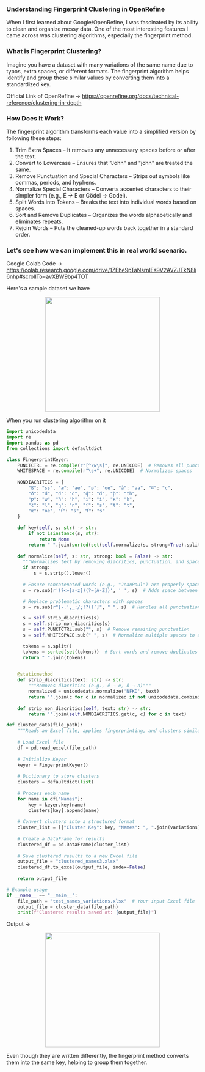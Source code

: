 ### Understanding Fingerprint Clustering in OpenRefine
When I first learned about Google/OpenRefine, I was fascinated by its ability to clean and organize messy data. One of the most interesting features I came across was clustering algorithms, especially the fingerprint method.

### What is Fingerprint Clustering?
Imagine you have a dataset with many variations of the same name due to typos, extra spaces, or different formats. The fingerprint algorithm helps identify and group these similar values by converting them into a standardized key.

Official Link of OpenRefine -> https://openrefine.org/docs/technical-reference/clustering-in-depth

### How Does It Work?
The fingerprint algorithm transforms each value into a simplified version by following these steps:

1. Trim Extra Spaces – It removes any unnecessary spaces before or after the text.
2. Convert to Lowercase – Ensures that "John" and "john" are treated the same.
3. Remove Punctuation and Special Characters – Strips out symbols like commas, periods, and hyphens.
4. Normalize Special Characters – Converts accented characters to their simpler form (e.g., É → E or Gödel → Godel).
5. Split Words into Tokens – Breaks the text into individual words based on spaces.
6. Sort and Remove Duplicates – Organizes the words alphabetically and eliminates repeats.
7. Rejoin Words – Puts the cleaned-up words back together in a standard order.


### Let's see how we can implement this in real world scenario. 

Google Colab Code -> https://colab.research.google.com/drive/1ZEhe9pTaNsrnlEs9V2AVZJTkN8li6nhp#scrollTo=avXBW9bp4TOT

Here's a sample dataset we have

<div align="center">
  <img src="https://github.com/user-attachments/assets/5da7e522-d77f-4c71-8511-c03bb3ed51e2" width="300">
</div>

When you run clustering algorithm on it 

```python
import unicodedata
import re
import pandas as pd
from collections import defaultdict

class FingerprintKeyer:
    PUNCTCTRL = re.compile(r"[^\w\s]", re.UNICODE)  # Removes all punctuation
    WHITESPACE = re.compile(r"\s+", re.UNICODE)  # Normalizes spaces
    
    NONDIACRITICS = {
        "ß": "ss", "æ": "ae", "ø": "oe", "å": "aa", "©": "c",
        "ð": "d", "đ": "d", "ɖ": "d", "þ": "th",
        "ƿ": "w", "ħ": "h", "ı": "i", "ĸ": "k",
        "ł": "l", "ŋ": "n", "ſ": "s", "ŧ": "t",
        "œ": "oe", "ẜ": "s", "ẝ": "s"
    }
    
    def key(self, s: str) -> str:
        if not isinstance(s, str):
            return None
        return " ".join(sorted(set(self.normalize(s, strong=True).split())))
    
    def normalize(self, s: str, strong: bool = False) -> str:
      """Normalizes text by removing diacritics, punctuation, and spaces"""
      if strong:
          s = s.strip().lower()
      
      # Ensure concatenated words (e.g., "JeanPaul") are properly spaced
      s = re.sub(r'(?<=[a-z])(?=[A-Z])', ' ', s)  # Adds space between lowercase-uppercase transitions

      # Replace problematic characters with spaces
      s = re.sub(r"[-.',_:/;!?()’]", " ", s)  # Handles all punctuation consistently

      s = self.strip_diacritics(s)
      s = self.strip_non_diacritics(s)
      s = self.PUNCTCTRL.sub("", s)  # Remove remaining punctuation
      s = self.WHITESPACE.sub(" ", s)  # Normalize multiple spaces to a single space

      tokens = s.split()
      tokens = sorted(set(tokens))  # Sort words and remove duplicates
      return " ".join(tokens)

    
    @staticmethod
    def strip_diacritics(text: str) -> str:
        """Removes diacritics (e.g., é → e, ñ → n)"""
        normalized = unicodedata.normalize('NFKD', text)
        return ''.join(c for c in normalized if not unicodedata.combining(c))
    
    def strip_non_diacritics(self, text: str) -> str:
        return ''.join(self.NONDIACRITICS.get(c, c) for c in text)

def cluster_data(file_path):
    """Reads an Excel file, applies fingerprinting, and clusters similar names"""
    
    # Load Excel file
    df = pd.read_excel(file_path)
    
    # Initialize Keyer
    keyer = FingerprintKeyer()
    
    # Dictionary to store clusters
    clusters = defaultdict(list)
    
    # Process each name
    for name in df["Names"]:
        key = keyer.key(name)
        clusters[key].append(name)
    
    # Convert clusters into a structured format
    cluster_list = [{"Cluster Key": key, "Names": ", ".join(variations)} for key, variations in clusters.items()]
    
    # Create a DataFrame for results
    clustered_df = pd.DataFrame(cluster_list)
    
    # Save clustered results to a new Excel file
    output_file = "clustered_names3.xlsx"
    clustered_df.to_excel(output_file, index=False)
    
    return output_file

# Example usage
if __name__ == "__main__":
    file_path = "test_names_variations.xlsx"  # Your input Excel file
    output_file = cluster_data(file_path)
    print(f"Clustered results saved at: {output_file}")
```

Output ->

<div align="center">
  <img src="https://github.com/user-attachments/assets/5da7e522-d77f-4c71-8511-c03bb3ed51e2](https://github.com/user-attachments/assets/ea4dec2b-7242-434b-a2e6-92f01a7a6714" width="300">
</div>


Even though they are written differently, the fingerprint method converts them into the same key, helping to group them together.

